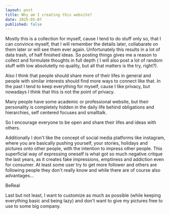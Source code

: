 ```yaml
---
layout: post
title: Why am I creating this website?
date: 2025-05-07
published: false
---
```

Mostly this is a collection for myself, cause I tend to do stuff only so, that I can convince myself, that I will remember the details later, collabarate on them later or will see them ever again. Unfortunately this results in a lot of data trash, of half finished ideas. So posting things gives me a reason to collect and formulate thoughts in full depth ( I will also post a lot of random stuff with low absolutetly no quality, but all that matters is the try, right?).

Also I think that people should share more of their lifes in general and people with similar interests should find more ways to connect like that. In the past I tend to keep everything for myself, cause I like privacy, but nowadays I think that this is not the point of privacy. 

Many people have some academic or professional website, but their personality is completely hidden in the daily life behind obligations and hierarchies, self centered focuses and smalltalk.

So I encourage everyone to be open and share their lifes and ideas with others.

Additionally I don't like the concept of social media platforms like instagram, where you are basically pushing yourself, your stories, holidays and pictures onto other people, with the intention to impress other people. This superficial way of expressing oneself is what got so much negative critque the last years, as it creates fake impressions, emptiness and addiction even for consumer.
At least some user try to get more follower and others are following people they don't really know and while there are of course also advantages... 

BeReal


Last but not least, I want to customize as much as possible (while keeping everything basic and being lazy) and don't want to give my pictures free to use to some big company.
